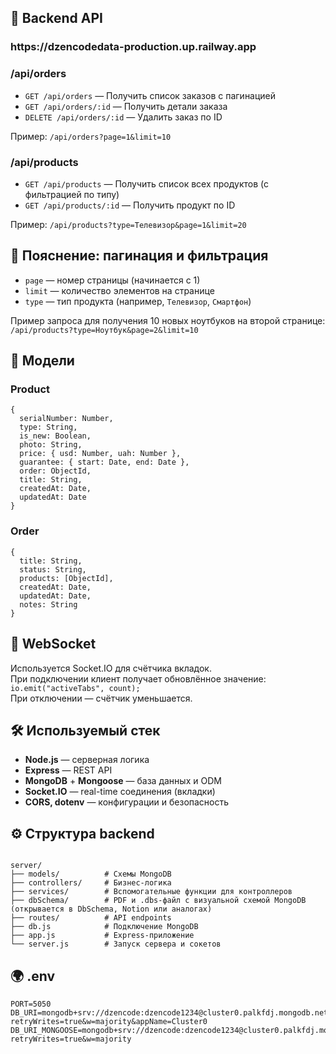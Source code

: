 <h2>📡 Backend API</h2>

<h3>https://dzencodedata-production.up.railway.app</h3>  

<h3>/api/orders</h3>
<ul>
  <li><code>GET /api/orders</code> — Получить список заказов с пагинацией</li>
  <li><code>GET /api/orders/:id</code> — Получить детали заказа</li>
  <li><code>DELETE /api/orders/:id</code> — Удалить заказ по ID</li>
</ul>
<p>Пример: <code>/api/orders?page=1&amp;limit=10</code></p>

<h3>/api/products</h3>
<ul>
  <li><code>GET /api/products</code> — Получить список всех продуктов (с фильтрацией по типу)</li>
  <li><code>GET /api/products/:id</code> — Получить продукт по ID</li>
</ul>
<p>Пример: <code>/api/products?type=Телевизор&amp;page=1&amp;limit=20</code></p>

<h2>🧭 Пояснение: пагинация и фильтрация</h2>
<ul>
  <li><code>page</code> — номер страницы (начинается с 1)</li>
  <li><code>limit</code> — количество элементов на странице</li>
  <li><code>type</code> — тип продукта (например, <code>Телевизор</code>, <code>Смартфон</code>)</li>
</ul>
<p>
  Пример запроса для получения 10 новых ноутбуков на второй странице:<br>
  <code>/api/products?type=Ноутбук&amp;page=2&amp;limit=10</code>
</p>

<h2>🧾 Модели</h2>

<h3>Product</h3>
<pre><code>{
  serialNumber: Number,
  type: String,
  is_new: Boolean,
  photo: String,
  price: { usd: Number, uah: Number },
  guarantee: { start: Date, end: Date },
  order: ObjectId,
  title: String,
  createdAt: Date,
  updatedAt: Date
}
</code></pre>

<h3>Order</h3>
<pre><code>{
  title: String,
  status: String,
  products: [ObjectId],
  createdAt: Date,
  updatedAt: Date,
  notes: String
}
</code></pre>

<h2>🔌 WebSocket</h2>
<p>
  Используется Socket.IO для счётчика вкладок.<br>
  При подключении клиент получает обновлённое значение:<br>
  <code>io.emit("activeTabs", count);</code><br>
  При отключении — счётчик уменьшается.
</p>

<h2>🛠 Используемый стек</h2>
<ul>
  <li><strong>Node.js</strong> — серверная логика</li>
  <li><strong>Express</strong> — REST API</li>
  <li><strong>MongoDB</strong> + <strong>Mongoose</strong> — база данных и ODM</li>
  <li><strong>Socket.IO</strong> — real-time соединения (вкладки)</li>
  <li><strong>CORS, dotenv</strong> — конфигурации и безопасность</li>
</ul>

<h2>⚙️ Структура backend</h2>
<pre><code>
server/
├── models/          # Схемы MongoDB
├── controllers/     # Бизнес-логика
├── services/        # Вспомогательные функции для контроллеров
├── dbSchema/        # PDF и .dbs-файл с визуальной схемой MongoDB (открывается в DbSchema, Notion или аналогах)
├── routes/          # API endpoints
├── db.js            # Подключение MongoDB
├── app.js           # Express-приложение
└── server.js        # Запуск сервера и сокетов
</code></pre>

<h2>🌍 .env</h2>
<pre><code>PORT=5050
DB_URI=mongodb+srv://dzencode:dzencode1234@cluster0.palkfdj.mongodb.net/?retryWrites=true&w=majority&appName=Cluster0
DB_URI_MONGOOSE=mongodb+srv://dzencode:dzencode1234@cluster0.palkfdj.mongodb.net/?retryWrites=true&w=majority
</code></pre>
